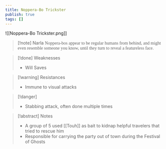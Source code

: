 ```yaml
---
title: Noppera-Bo Trickster
publish: true
tags: []
---
```

![[Noppera-Bo Trickster.png]]
> [!note] Narla
> <span style="font-family: 'Lucida Handwriting'; font-optical-sizing: auto; font-style: normal; word-break: break-word;">Noppera-bos appear to be regular humans from behind, and might even resemble someone you know, until they turn to reveal a featureless face.<span/>

> [!done] Weaknesses
> - Will Saves

> [!warning] Resistances
> - Immune to visual attacks

> [!danger]
> - Stabbing attack, often done multiple times

> [!abstract] Notes
> - A group of 5 used [[Touh]] as bait to kidnap helpful travelers that tried to rescue him
> - Responsible for carrying the party out of town during the Festival of Ghosts